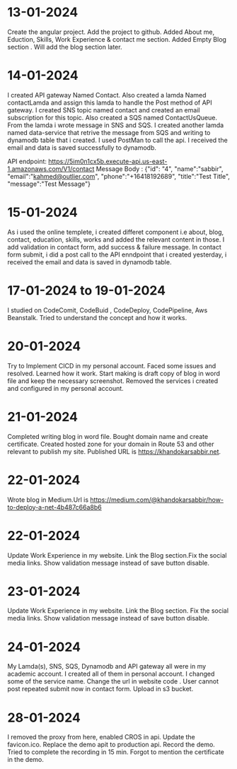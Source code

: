 # 13-01-2024

Create the angular project. Add the project to github. Added About me, Eduction, Skills, Work Experience & contact me section. Added Empty Blog section . Will add the blog section later.

# 14-01-2024

I created API gateway Named Contact. Also created a lamda Named contactLamda and assign this lamda to handle the Post method of API gateway. I created SNS topic named contact and created an email subscription for this topic. Also created a SQS named ContactUsQueue. From the lamda i wrote message in SNS and SQS. I created another lamda named data-service that retrive the message from SQS and writing to dynamodb table that i created. I used PostMan to call the api. I received the email and data is saved successfully to dynamodb. 

API endpoint: https://5im0n1cx5b.execute-api.us-east-1.amazonaws.com/V1/contact 
Message Body :  {"id": "4", "name":"sabbir", "email":"kahmed@outlier.com", "phone":"+16418192689", "title":"Test Title", "message":"Test Message"}

# 15-01-2024

As i used the online templete, i created differet component i.e about, blog, contact, education, skills, works and added the relevant content in those. I add validation in contact form, add success & failure message. In contact form submit, i did a post call to the API enndpoint that i created yesterday, i received the email and data is saved in dynamodb table. 

# 17-01-2024 to 19-01-2024 

I studied on CodeComit, CodeBuid , CodeDeploy, CodePipeline, Aws Beanstalk. Tried to understand the concept and how it works.

# 20-01-2024

Try to Implement CICD in my personal account. Faced some issues and resolved. Learned how it work. Start making is draft copy of blog in word file and keep the necessary screenshot. Removed the services i created and configured in my personal account.

# 21-01-2024

Completed writing blog in word file. Bought domain name and create certificate. Created hosted zone for your domain in Route 53
and other relevant to publish my site. Published URL is https://khandokarsabbir.net. 

# 22-01-2024
Wrote blog in Medium.Url is https://medium.com/@khandokarsabbir/how-to-deploy-a-net-4b487c66a8b6

# 22-01-2024

Update Work Experience in my website. Link the Blog section.Fix the social media links. Show validation message instead of save button disable.

# 23-01-2024

Update Work Experience in my website. Link the Blog section. Fix the social media links. Show validation message instead of save button disable.

# 24-01-2024

My Lamda(s), SNS, SQS, Dynamodb and API gateway all were in my academic account. I created all of them in personal account. I changed some of the service name. Change the url in website code . User cannot post repeated submit now in contact form. Upload in s3 bucket.


# 28-01-2024

I removed the proxy from here, enabled CROS in api. Update the favicon.ico. Replace the demo apit to production api.
Record the demo. Tried to complete the recording in 15 min. Forgot to mention the certificate in the demo.





